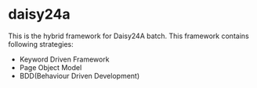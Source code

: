 # daisy24a
This is the hybrid framework for Daisy24A batch. This framework contains following strategies:
<ul>
	<li>Keyword Driven Framework</li>
	<li>Page Object Model</li>
	<li>BDD(Behaviour Driven Development)</li>
</ul>
